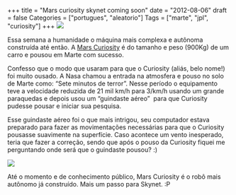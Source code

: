 +++
title = "Mars curiosity skynet coming soon"
date = "2012-08-06"
draft = false
Categories = ["portugues", "aleatorio"]
Tags = ["marte", "jpl", "curiosity"]
+++
![](http://mars.jpl.nasa.gov/msl/images/PIA15682_ScarecrowDunes1-br2.jpg)

Essa semana a humanidade o máquina mais complexa e autônoma construída
até então. A [Mars
Curiosity](http://www.nasa.gov/mission_pages/msl/index.html) é do
tamanho e peso (900Kg) de um carro e pousou em Marte com sucesso.

Confesso que o modo que usaram para que o Curiosity (aliás, belo nome!)
foi muito ousado. A Nasa chamou a entrada na atmosfera e pouso no solo
de Marte como: “Sete minutos de terror”. Nesse período o equipamento
teve a velocidade reduzida de 21 mil km/h para 3/km/h usando um grande
paraquedas e depois usou um “guindaste aéreo”  para que Curiosity
pudesse pousar e iniciar sua pesquisa.

Esse guindaste aéreo foi o que mais intrigou, seu computador estava
preparado para fazer as movimentações necessárias para que o Curiosity
pousasse suavimente na superfície. Caso acontece um vento inesperado,
teria que fazer a correção, sendo que após o pouso da Curiosity fiquei
me perguntando onde será que o guindaste pousou? :)

![](http://mars.jpl.nasa.gov/msl/images/PIA14839-br2.jpg)

Até o momento e de conhecimento público, Mars Curiosity é o robô mais
autônomo já construído. Mais um passo para Skynet. :P

